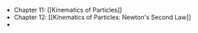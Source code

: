- Chapter 11: [[Kinematics of Particles]]
- Chapter 12: [[Kinematics of Particles: Newton's Second Law]]
-
